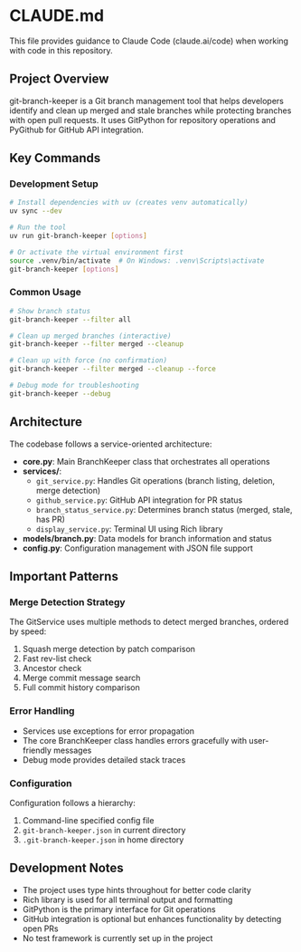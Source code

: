 # CLAUDE.md

This file provides guidance to Claude Code (claude.ai/code) when working with code in this repository.

## Project Overview

git-branch-keeper is a Git branch management tool that helps developers identify and clean up merged and stale branches while protecting branches with open pull requests. It uses GitPython for repository operations and PyGithub for GitHub API integration.

## Key Commands

### Development Setup
```bash
# Install dependencies with uv (creates venv automatically)
uv sync --dev

# Run the tool
uv run git-branch-keeper [options]

# Or activate the virtual environment first
source .venv/bin/activate  # On Windows: .venv\Scripts\activate
git-branch-keeper [options]
```

### Common Usage
```bash
# Show branch status
git-branch-keeper --filter all

# Clean up merged branches (interactive)
git-branch-keeper --filter merged --cleanup

# Clean up with force (no confirmation)
git-branch-keeper --filter merged --cleanup --force

# Debug mode for troubleshooting
git-branch-keeper --debug
```

## Architecture

The codebase follows a service-oriented architecture:

- **core.py**: Main BranchKeeper class that orchestrates all operations
- **services/**:
  - `git_service.py`: Handles Git operations (branch listing, deletion, merge detection)
  - `github_service.py`: GitHub API integration for PR status
  - `branch_status_service.py`: Determines branch status (merged, stale, has PR)
  - `display_service.py`: Terminal UI using Rich library
- **models/branch.py**: Data models for branch information and status
- **config.py**: Configuration management with JSON file support

## Important Patterns

### Merge Detection Strategy
The GitService uses multiple methods to detect merged branches, ordered by speed:
1. Squash merge detection by patch comparison
2. Fast rev-list check
3. Ancestor check
4. Merge commit message search
5. Full commit history comparison

### Error Handling
- Services use exceptions for error propagation
- The core BranchKeeper class handles errors gracefully with user-friendly messages
- Debug mode provides detailed stack traces

### Configuration
Configuration follows a hierarchy:
1. Command-line specified config file
2. `git-branch-keeper.json` in current directory
3. `.git-branch-keeper.json` in home directory

## Development Notes

- The project uses type hints throughout for better code clarity
- Rich library is used for all terminal output and formatting
- GitPython is the primary interface for Git operations
- GitHub integration is optional but enhances functionality by detecting open PRs
- No test framework is currently set up in the project